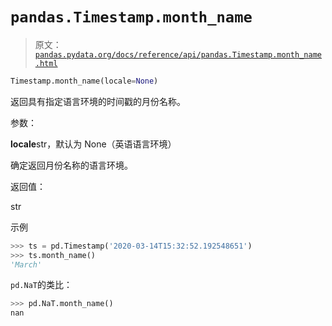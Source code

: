# `pandas.Timestamp.month_name`

> 原文：[`pandas.pydata.org/docs/reference/api/pandas.Timestamp.month_name.html`](https://pandas.pydata.org/docs/reference/api/pandas.Timestamp.month_name.html)

```py
Timestamp.month_name(locale=None)
```

返回具有指定语言环境的时间戳的月份名称。

参数：

**locale**str，默认为 None（英语语言环境）

确定返回月份名称的语言环境。

返回值：

str

示例

```py
>>> ts = pd.Timestamp('2020-03-14T15:32:52.192548651')
>>> ts.month_name()
'March' 
```

`pd.NaT`的类比：

```py
>>> pd.NaT.month_name()
nan 
```
